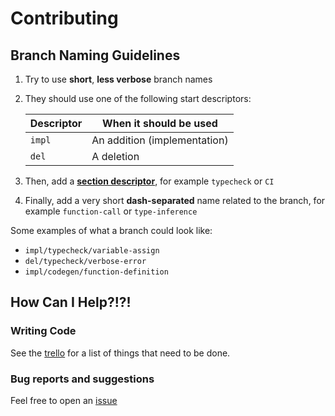 # Contributing

## Branch Naming Guidelines
1. Try to use **short**, **less verbose** branch names
2. They should use one of the following start descriptors:

    | Descriptor | When it should be used       |
    | ---------- | ---------------------------- |
    | `impl`     | An addition (implementation) |
    | `del`      | A deletion                   |

3. Then, add a **[section descriptor](./TAGS.md)**, for example `typecheck` or `CI`
4. Finally, add a very short **dash-separated** name related to the branch, for example `function-call` or `type-inference`

Some examples of what a branch could look like:
* `impl/typecheck/variable-assign`
* `del/typecheck/verbose-error`
* `impl/codegen/function-definition`

## How Can I Help?!?!
### Writing Code
See the [trello](https://trello.com/b/5gxtFXun/fluo) for a list of things that need to be done.

### Bug reports and suggestions
Feel free to open an [issue](https://github.com/MonliH/fluo/issues)
